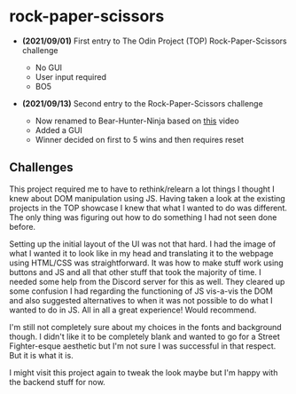 # rock-paper-scissors

- **(2021/09/01)** First entry to The Odin Project (TOP) Rock-Paper-Scissors challenge
  - No GUI
  - User input required
  - BO5

- **(2021/09/13)** Second entry to the Rock-Paper-Scissors challenge
  - Now renamed to Bear-Hunter-Ninja based on [this](https://www.youtube.com/watch?v=AhFbbq0zpHY) video
  - Added a GUI
  - Winner decided on first to 5 wins and then requires reset

## Challenges
This project required me to have to rethink/relearn a lot things I thought I knew about DOM manipulation using JS. Having taken a look at the existing projects in the TOP showcase I knew that what I wanted to do was different. The only thing was figuring out how to do something I had not seen done before. 

Setting up the initial layout of the UI was not that hard. I had the image of what I wanted it to look like in my head and translating it to the webpage using HTML/CSS was straightforward. It was how to make stuff work using buttons and JS and all that other stuff that took the majority of time. I needed some help from the Discord server for this as well. They cleared up some confusion I had regarding the functioning of JS vis-a-vis the DOM and also suggested alternatives to when it was not possible to do what I wanted to do in JS. All in all a great experience! Would recommend.

I'm still not completely sure about my choices in the fonts and background though. I didn't like it to be completely blank and wanted to go for a Street Fighter-esque aesthetic but I'm not sure I was successful in that respect. But it is what it is.

I might visit this project again to tweak the look maybe but I'm happy with the backend stuff for now.
